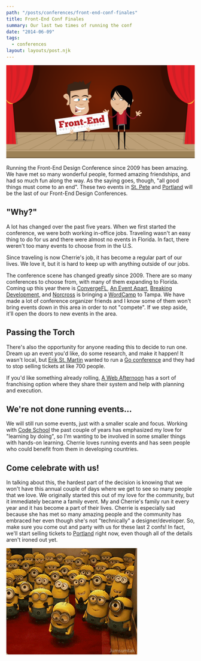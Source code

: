 ```yaml
---
path: "/posts/conferences/front-end-conf-finales"
title: Front-End Conf Finales
summary: Our last two times of running the conf
date: "2014-06-09"
tags:
  - conferences
layout: layouts/post.njk
---
```


![](/img/posts/conferences/front-end-conf-finales/dan-cherrie-stage.svg)

Running the Front-End Design Conference since 2009 has been amazing. We have met so many wonderful people, formed amazing friendships, and had so much fun along the way. As the saying goes, though, "all good things must come to an end". These two events in [St. Pete](http://frontenddesignconference.com/st-pete) and [Portland](http://frontenddesignconference.com/portland) will be the last of our Front-End Design Conferences.

## "Why?"

A lot has changed over the past five years. When we first started the conference, we were both working in-office jobs. Traveling wasn't an easy thing to do for us and there were almost no events in Florida. In fact, there weren't too many events to choose from in the U.S.

Since traveling is now Cherrie's job, it has become a regular part of our lives. We love it, but it is hard to keep up with anything outside of our jobs.

The conference scene has changed greatly since 2009\. There are so many conferences to choose from, with many of them expanding to Florida. Coming up this year there is [ConvergeFL](http://convergefl.com), [An Event Apart](http://aneventapart.com/event/orlando-2014), [Breaking Development](https://bdconf.com/events/orlando-2014), and [Norcross](http://twitter.com/norcross) is bringing a [WordCamp](http://2014.tampa.wordcamp.org) to Tampa. We have made a lot of conference organizer friends and I know some of them won't bring events down in this area in order to not "compete". If we step aside, it'll open the doors to new events in the area.

## Passing the Torch

There's also the opportunity for anyone reading this to decide to run one. Dream up an event you'd like, do some research, and make it happen! It wasn't local, but [Erik St. Martin](https://twitter.com/erikstmartin) wanted to run a [Go conference](http://gophercon.com) and they had to stop selling tickets at like 700 people.

If you'd like something already rolling, [A Web Afternoon](http://webafternoon.com/host) has a sort of franchising option where they share their system and help with planning and execution.

## We're not done running events...

We will still run some events, just with a smaller scale and focus. Working with [Code School](http://codeschool.com) the past couple of years has emphasized my love for "learning by doing", so I'm wanting to be involved in some smaller things with hands-on learning. Cherrie loves running events and has seen people who could benefit from them in developing countries.

## Come celebrate with us!

In talking about this, the hardest part of the decision is knowing that we won't have this annual couple of days where we get to see so many people that we love. We originally started this out of my love for the community, but it immediately became a family event. My and Cherrie's family run it every year and it has become a part of their lives. Cherrie is especially sad because she has met so many amazing people and the community has embraced her even though she's not "technically" a designer/developer. So, make sure you come out and party with us for these last 2 confs! In fact, we'll start selling tickets to [Portland](http://frontenddesignconference.com/portland) right now, even though all of the details aren't ironed out yet.

![](/img/posts/conferences/front-end-conf-finales/minion-kiss.gif)

